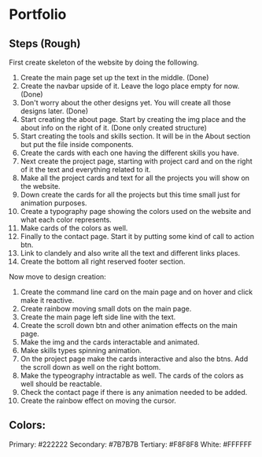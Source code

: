 # Portfolio

## Steps (Rough)

First create skeleton of the website by doing the following.

1.  Create the main page set up the text in the middle. (Done)
2.  Create the navbar upside of it. Leave the logo place empty for now. (Done)
3.  Don't worry about the other designs yet. You will create all those designs later. (Done)
4.  Start creating the about page. Start by creating the img place and the about info on the right of it. (Done only created structure)
5.  Start creating the tools and skills section. It will be in the About section but put the file inside components.
6.  Create the cards with each one having the different skills you have.
7.  Next create the project page, starting with project card and on the right of it the text and everything related to it.
8.  Make all the project cards and text for all the projects you will show on the website.
9.  Down create the cards for all the projects but this time small just for animation purposes.
10. Create a typography page showing the colors used on the website and what each color represents.
11. Make cards of the colors as well.
12. Finally to the contact page. Start it by putting some kind of call to action btn.
13. Link to clandely and also write all the text and different links places.
14. Create the bottom all right reserved footer section.

Now move to design creation:

1. Create the command line card on the main page and on hover and click make it reactive.
2. Create rainbow moving small dots on the main page.
3. Create the main page left side line with the text.
4. Create the scroll down btn and other animation effects on the main page.
5. Make the img and the cards interactable and animated.
6. Make skills types spinning animation.
7. On the project page make the cards interactive and also the btns. Add the scroll down as well on the right bottom.
8. Make the typeography intractable as well. The cards of the colors as well should be reactable.
9. Check the contact page if there is any animation needed to be added.
10. Create the rainbow effect on moving the cursor.

## Colors:

Primary: #222222
Secondary: #7B7B7B
Tertiary: #F8F8F8
White: #FFFFFF
